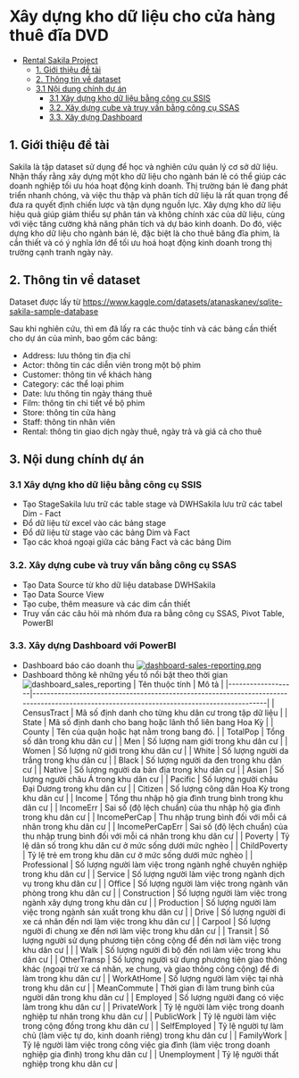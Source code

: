 # Xây dựng kho dữ liệu cho cửa hàng thuê đĩa DVD

- [Rental Sakila Project](#rental-sakila-project)
  - [1. Giới thiệu đề tài](#1-giới-thiệu-đề-tài)
  - [2. Thông tin về dataset](#2-thông-tin-về-dataset)
  - [3.1 Nội dung chính dự án](#31-nội-dung-chính-dự-án)
    - [3.1 Xây dựng kho dữ liệu bằng công cụ SSIS](#31-xây-dựng-kho-dữ-liệu-bằng-công-cụ-ssis)
    - [3.2. Xây dựng cube và truy vấn bằng công cụ SSAS](#32-xây-dựng-cube-và-truy-vấn-bằng-công-cụ-ssas)
    - [3.3. Xây dựng Dashboard](#33-xây-dựng-dashboard)
## 1. Giới thiệu đề tài
 Sakila là tập dataset sử dụng để học và nghiên cứu quản lý cơ sở dữ liệu. Nhận thấy rằng xây dựng một kho dữ liệu cho ngành bán lẻ có thể giúp các doanh nghiệp tối ưu hóa hoạt động kinh doanh. Thị trường bán lẻ đang phát triển nhanh chóng, và việc thu thập và phân tích dữ liệu là rất quan trọng để đưa ra quyết định chiến lược và tận dụng nguồn lực. Xây dựng kho dữ liệu hiệu quả giúp giảm thiểu sự phân tán và không chính xác của dữ liệu, cùng với việc tăng cường khả năng phân tích và dự báo kinh doanh. Do đó, việc dựng kho dữ liệu cho ngành bán lẻ, đặc biệt là cho thuê băng đĩa phim, là cần thiết và có ý nghĩa lớn để tối ưu hoá hoạt động kinh doanh trong thị trường cạnh tranh ngày này.
 
## 2. Thông tin về dataset
Dataset được lấy từ https://www.kaggle.com/datasets/atanaskanev/sqlite-sakila-sample-database

Sau khi nghiên cứu, thì em đã lấy ra các thuộc tính và các bảng cần thiết cho dự án của mình, bao gồm các bảng:
- Address: lưu thông tin địa chỉ
- Actor: thông tin các diễn viên trong một bộ phim
- Customer: thông tin về khách hàng
- Category: các thể loại phim
- Date: lưu thông tin ngày tháng thuê
- Film: thông tin chi tiết về bộ phim
- Store: thông tin cửa hàng
- Staff: thông tin nhân viên
- Rental: thông tin giao dịch ngày thuê, ngày trả và giá cả cho thuê

## 3. Nội dung chính dự án

### 3.1 Xây dựng kho dữ liệu bằng công cụ SSIS
- Tạo StageSakila lưu trữ các table stage và DWHSakila lưu trữ các tabel Dim - Fact
- Đổ dữ liệu từ excel vào các bảng stage
- Đổ dữ liệu từ stage vào các bảng Dim và Fact
- Tạo các khoá ngoại giữa các bảng Fact và các bảng Dim

### 3.2. Xây dựng cube và truy vấn bằng công cụ SSAS
- Tạo Data Source từ kho dữ liệu database DWHSakila
- Tạo Data Source View
- Tạo cube, thêm measure và các dim cần thiết
- Truy vấn các câu hỏi mà nhóm đưa ra bằng công cụ SSAS, Pivot Table, PowerBI

### 3.3. Xây dựng Dashboard với PowerBI
- Dashboard báo cáo doanh thu 
[![dashboard-sales-reporting.png](https://i.postimg.cc/DZL56Pv2/dashboard-sales-reporting.png)](https://postimg.cc/mzZQ2M1q)
- Dashboard thông kê những yếu tố nổi bật theo thời gian 
![dashboard_sales_reporting](https://i.postimg.cc/W1sRkt7F/dashboard-list-top.png)
| Tên thuộc tính    | Mô tả                                                                                                                                     | 
|-------------------|-------------------------------------------------------------------------------------------------------------------------------------------|
| CensusTract       | Mã số định danh cho từng khu dân cư trong tập dữ liệu                                                                                     |
| State             | Mã số định danh cho bang hoặc lãnh thổ liên bang Hoa Kỳ                                                                                   |
| County            | Tên của quận hoặc hạt nằm trong bang đó.                                                                                                  |
| TotalPop          | Tổng số dân trong khu dân cư                                                                                                              |
| Men               | Số lượng nam giới trong khu dân cư                                                                                                        |
| Women             | Số lượng nữ giới trong khu dân cư                                                                                                         |
| White             | Số lượng người da trắng trong khu dân cư                                                                                                  |
| Black             | Số lượng người da đen trong khu dân cư                                                                                                    |
| Native            | Số lượng người da bản địa trong khu dân cư                                                                                                |
| Asian             | Số lượng người châu Á trong khu dân cư                                                                                                    |
| Pacific           | Số lượng người châu Đại Dương trong khu dân cư                                                                                            |
| Citizen           | Số lượng công dân Hoa Kỳ trong khu dân cư                                                                                                 |
| Income            | Tổng thu nhập hộ gia đình trung bình trong khu dân cư                                                                                     |
| IncomeErr         | Sai số (độ lệch chuẩn) của thu nhập hộ gia đình trong khu dân cư                                                                          |
| IncomePerCap      | Thu nhập trung bình đối với mỗi cá nhân trong khu dân cư                                                                                  |
| IncomePerCapErr   | Sai số (độ lệch chuẩn) của thu nhập trung bình đối với mỗi cá nhân trong khu dân cư                                                       |
| Poverty           | Tỷ lệ dân số trong khu dân cư ở mức sống dưới mức nghèo                                                                                   |
| ChildPoverty      | Tỷ lệ trẻ em trong khu dân cư ở mức sống dưới mức nghèo                                                                                   |
| Professional      | Số lượng người làm việc trong ngành nghề chuyên nghiệp trong khu dân cư                                                                   |
| Service           | Số lượng người làm việc trong ngành dịch vụ trong khu dân cư                                                                              |
| Office            | Số lượng người làm việc trong ngành văn phòng trong khu dân cư                                                                            |
| Construction      | Số lượng người làm việc trong ngành xây dựng trong khu dân cư                                                                             |
| Production        | Số lượng người làm việc trong ngành sản xuất trong khu dân cư                                                                             |
| Drive             | Số lượng người đi xe cá nhân đến nơi làm việc trong khu dân cư                                                                            |
| Carpool           | Số lượng người đi chung xe đến nơi làm việc trong khu dân cư                                                                              |
| Transit           | Số lượng người sử dụng phương tiện công cộng để đến nơi làm việc trong khu dân cư                                                         |  |
| Walk              | Số lượng người đi bộ đến nơi làm việc trong khu dân cư                                                                                    |
| OtherTransp       | Số lượng người sử dụng phương tiện giao thông khác (ngoại trừ xe cá nhân, xe chung, và giao thông công cộng) để đi làm trong khu dân cư   |
| WorkAtHome        | Số lượng người làm việc tại nhà trong khu dân cư                                                                                          |
| MeanCommute       | Thời gian đi làm trung bình của người dân trong khu dân cư                                                                                |
| Employed          | Số lượng người đang có việc làm trong khu dân cư                                                                                          |
| PrivateWork       | Tỷ lệ người làm việc trong doanh nghiệp tư nhân trong khu dân cư                                                                          |
| PublicWork        | Tỷ lệ người làm việc trong cộng đồng trong khu dân cư                                                                                     |
| SelfEmployed      | Tỷ lệ người tự làm chủ (làm việc tự do, kinh doanh riêng) trong khu dân cư                                                                |
| FamilyWork        | Tỷ lệ người làm việc trong công việc gia đình (làm việc trong doanh nghiệp gia đình) trong khu dân cư                                     |
| Unemployment      | Tỷ lệ người thất nghiệp trong khu dân cư                                                                                                  |


